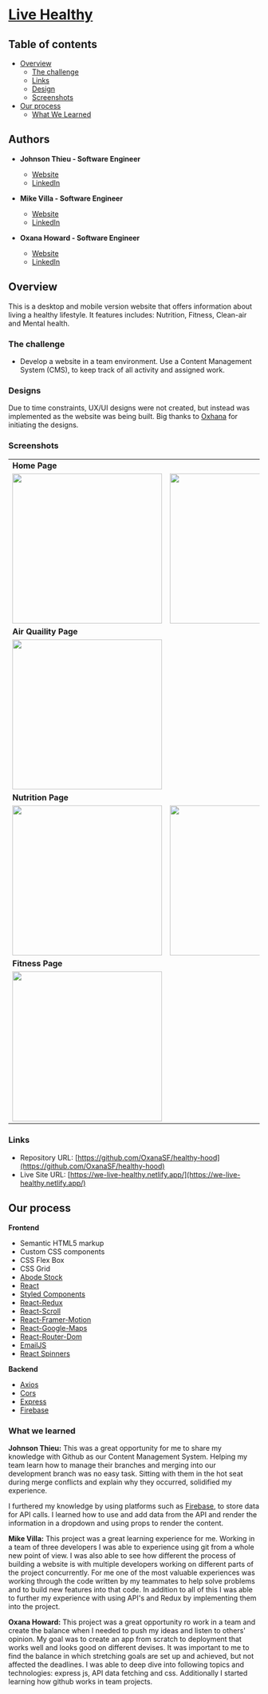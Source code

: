 # [Live Healthy](https://we-live-healthy.netlify.app/)

## Table of contents

- [Overview](#overview)
  - [The challenge](#the-challenge)
  - [Links](#links)
  - [Design](#designs)
  - [Screenshots](#screenshots)
- [Our process](#our-process)
  - [What We Learned](#what-we-learned) 

## Authors

- **Johnson Thieu - Software Engineer**

  - [Website](https://mynameisjohnson.github.io/react-portfolio/)
  - [LinkedIn](https://www.linkedin.com/in/johnson-thieu/)

- **Mike Villa - Software Engineer**

  - [Website](https://mikegv.github.io/portfolio/)
  - [LinkedIn](https://www.linkedin.com/in/michael-villa-338a0567/)

- **Oxana Howard - Software Engineer**
  - [Website](https://oxana-howard.com/)
  - [LinkedIn](https://www.linkedin.com/in/oxana-howard/)

## Overview

This is a desktop and mobile version website that offers information about living a healthy lifestyle. It features includes: Nutrition, Fitness, Clean-air and Mental health.

### The challenge

- Develop a website in a team environment. Use a Content Management System (CMS), to keep track of all activity and assigned work.

### Designs

Due to time constraints, UX/UI designs were not created, but instead was implemented as the website was being built. Big thanks to [Oxhana](https://oxana-howard.com/) for initiating the designs. 

### Screenshots

<table>
  <tr>
    <td><b>Home Page</td>     
  </tr>
  <tr>
    <td valign="top"><img src="https://user-images.githubusercontent.com/38548029/179036015-a580da45-4264-45c2-b31c-eb9610e89e94.png" width="300" /></td>
    <td valign="top"><img src="https://user-images.githubusercontent.com/38548029/179036089-3016abe7-ecab-46ce-9c0b-e6f8160d233f.png" width="300" /></td>
    <td valign="top"><img src="https://user-images.githubusercontent.com/38548029/179036104-e38e722d-6d42-497e-8420-32f30f41ecce.png" width="300" /></td>
  </tr>
  <tr>
    <td><b>Air Quaility Page</td>
  </tr>
  <tr>
    <td valign="top"><img src="https://user-images.githubusercontent.com/38548029/179036104-e38e722d-6d42-497e-8420-32f30f41ecce.png" width="300" /></td>
  </tr>
  <tr>
    <td><b>Nutrition Page</td>     
  </tr>
  <tr>
    <td valign="top"><img src="https://user-images.githubusercontent.com/38548029/179036117-d0cb9977-8b44-4294-a969-f45266062fe1.png" width="300" /></td>
    <td valign="top"><img src="https://user-images.githubusercontent.com/38548029/179050441-2f44de96-d52c-4d4b-bb47-20b400e58c97.png" width="300" /></td>
  </tr>
  <tr>
    <td><b>Fitness Page</td>
  <tr>
    <td valign="top"><img src="https://user-images.githubusercontent.com/38548029/179036140-d582cd07-d2d8-4884-a1db-7828a9aff7df.png" width="300" /></td>
  </tr>
 </table>

### Links

- Repository URL: [https://github.com/OxanaSF/healthy-hood](https://github.com/OxanaSF/healthy-hood)
- Live Site URL: [https://we-live-healthy.netlify.app/](https://we-live-healthy.netlify.app/)

## Our process

**Frontend**

- Semantic HTML5 markup
- Custom CSS components
- CSS Flex Box
- CSS Grid
- [Abode Stock](stock.adobe.com/)
- [React](https://reactjs.org/)
- [Styled Components](https://styled-components.com/)
- [React-Redux](https://redux.js.org/usage/)
- [React-Scroll](https://www.npmjs.com/package/react-scroll)
- [React-Framer-Motion](https://www.framer.com/motion/)
- [React-Google-Maps](https://www.npmjs.com/package/@react-google-maps/api)
- [React-Router-Dom](https://www.npmjs.com/package/react-router-dom)
- [EmailJS](https://www.emailjs.com/)
- [React Spinners](https://www.npmjs.com/package/react-spinners)

**Backend**

- [Axios](https://www.npmjs.com/package/axios#axios-api)
- [Cors](https://www.npmjs.com/package/cors)
- [Express](https://www.npmjs.com/package/express)
- [Firebase](https://firebase.google.com/)

### What we learned

**Johnson Thieu:**
This was a great opportunity for me to share my knowledge with Github as our Content Management System. Helping my team learn how to manage their branches and merging into our development branch was no easy task. Sitting with them in the hot seat during merge conflicts and explain why they occurred, solidified my experience.

I furthered my knowledge by using platforms such as [Firebase](https://firebase.google.com/), to store data for API calls. I learned how to use and add data from the API and render the information in a dropdown and using props to render the content.

**Mike Villa:**
This project was a great learning experience for me. Working in a team of three developers I was able to experience using git from a whole new point of view. I was also able to see how different the process of building a website is with multiple developers working on different parts of the project concurrently. For me one of the most valuable experiences was working through the code written by my teammates to help solve problems and to build new features into that code. In addition to all of this I was able to further my experience with using API's and Redux by implementing them into the project.

**Oxana Howard:**
This project was a great opportunity ro work in a team and create the balance when I needed to push my ideas and listen to others' opinion. My goal was to create an app from scratch to deployment that works well and looks good on different devises. It was important to me to find the balance in which stretching goals are set up and achieved, but not affected the deadlines. I was able to deep dive into following topics and technologies: express js, API data fetching and css. Additionally I started learning how github  works in team projects. 
